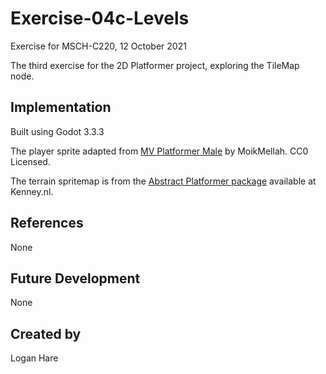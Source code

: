 # Exercise-04c-Levels
Exercise for MSCH-C220, 12 October 2021

The third exercise for the 2D Platformer project, exploring the TileMap node.

## Implementation
Built using Godot 3.3.3

The player sprite adapted from [MV Platformer Male](https://opengameart.org/content/mv-platformer-male-32x64) by MoikMellah. CC0 Licensed.

The terrain spritemap is from the [Abstract Platformer package](https://kenney.nl/assets/abstract-platformer) available at Kenney.nl.

## References
None

## Future Development
None

## Created by 
Logan Hare
